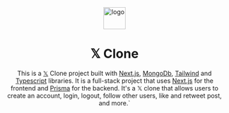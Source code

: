 <div align="center">

<img src="https://upload.wikimedia.org/wikipedia/commons/5/57/X_logo_2023_%28white%29.png" alt="logo" width="50" height="auto" />
  
# 𝕏 Clone
This is a [𝕏](https://x.com) Clone project built with [Next.js](https://nextjs.org/), [MongoDb](https://www.mongodb.com/), [Tailwind](https://tailwindcss.com/) and [Typescript](https://www.typescriptlang.org/) libraries. It is a full-stack project that uses [Next.js](https://nextjs.org/) for the frontend and [Prisma](https://www.prisma.io/) for the backend. It's a 𝕏 clone that allows users to create an account, login, logout, follow other users, like and retweet post, and more.`
